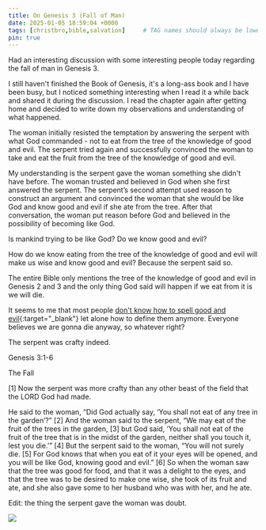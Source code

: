```yaml
---
title: On Genesis 3 (Fall of Man)
date: 2025-01-05 18:59:04 +0000
tags: [christbro,bible,salvation]     # TAG names should always be lowercase
pin: true
---
```


Had an interesting discussion with some interesting people today regarding the fall of man in Genesis 3.

I still haven't finished the Book of Genesis, it's a long-ass book and I have been busy, but I noticed something interesting when I read it a while back and shared it during the discussion. I read the chapter again after getting home and decided to write down my observations and understanding of what happened.

The woman initially resisted the temptation by answering the serpent with what God commanded - not to eat from the tree of the knowledge of good and evil. The serpent tried again and successfully convinced the woman to take and eat the fruit from the tree of the knowledge of good and evil.

My understanding is the serpent gave the woman something she didn't have before. The woman trusted and believed in God when she first answered the serpent. The serpent’s second attempt used reason to construct an argument and convinced the woman that she would be like God and know good and evil if she ate from the tree. After that conversation, the woman put reason before God and believed in the possibility of becoming like God.

Is mankind trying to be like God? Do we know good and evil?

How do we know eating from the tree of the knowledge of good and evil will make us wise and know good and evil? Because the serpent said so.

The entire Bible only mentions the tree of the knowledge of good and evil in Genesis 2 and 3 and the only thing God said will happen if we eat from it is we will die.

It seems to me that most people [don't know how to spell good and evil](../on-indifference/){:target="_blank"} let alone how to define them anymore. Everyone believes we are gonna die anyway, so whatever right?

The serpent was crafty indeed.

Genesis 3:1-6

The Fall

[1] Now the serpent was more crafty than any other beast of the field that the LORD God had made.

He said to the woman, “Did God actually say, ‘You shall not eat of any tree in the garden’?” [2] And the woman said to the serpent, “We may eat of the fruit of the trees in the garden, [3] but God said, ‘You shall not eat of the fruit of the tree that is in the midst of the garden, neither shall you touch it, lest you die.’” [4] But the serpent said to the woman, “You will not surely die. [5] For God knows that when you eat of it your eyes will be opened, and you will be like God, knowing good and evil.” [6] So when the woman saw that the tree was good for food, and that it was a delight to the eyes, and that the tree was to be desired to make one wise, she took of its fruit and ate, and she also gave some to her husband who was with her, and he ate.

Edit: the thing the serpent gave the woman was doubt.

![](/JfMJFax8qvLnzDjn.jpg)